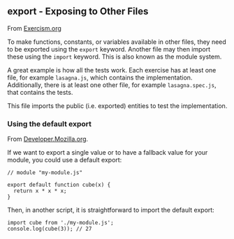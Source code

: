 ## export - Exposing to Other Files

From [Exercism.org](https://exercism.org/tracks/javascript/concepts/basics)

To make functions, constants, or variables available in other files, they need to be exported using the `export` keyword. Another file may then import these using the `import` keyword. This is also known as the module system.

A great example is how all the tests work. Each exercise has at least one file, for example `lasagna.js`, which contains the implementation. Additionally, there is at least one other file, for example `lasagna.spec.js`, that contains the tests.

This file imports the public (i.e. exported) entities to test the implementation.

### Using the default export
From [Developer.Mozilla.org](https://developer.mozilla.org/en-US/docs/web/javascript/reference/statements/export#using_the_default_export).

If we want to export a single value or to have a fallback value for your module, you could use a default export:

```
// module "my-module.js"

export default function cube(x) {
  return x * x * x;
}
```
Then, in another script, it is straightforward to import the default export:
```
import cube from './my-module.js';
console.log(cube(3)); // 27
```
